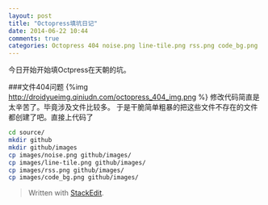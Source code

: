 ```yaml
---
layout: post
title: "Octopress填坑日记"
date: 2014-06-22 10:44
comments: true
categories: Octopress 404 noise.png line-tile.png rss.png code_bg.png
---
```


今日开始开始填Octpress在天朝的坑。
<!--more-->
###文件404问题
{%img http://droidyueimg.qiniudn.com/octopress_404_img.png %}
修改代码简直是太辛苦了。毕竟涉及文件比较多。
于是干脆简单粗暴的把这些文件不存在的文件都创建了吧。直接上代码了
```bash
cd source/
mkdir github
mkdir github/images
cp images/noise.png github/images/
cp images/line-tile.png github/images/
cp images/rss.png github/images/
cp images/code_bg.png github/images/
```


> Written with [StackEdit](https://stackedit.io/).

